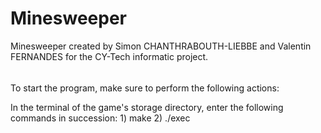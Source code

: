 # Minesweeper
Minesweeper created by Simon CHANTHRABOUTH-LIEBBE and Valentin FERNANDES for the CY-Tech informatic project.

######
To start the program, make sure to perform the following actions:

In the terminal of the game's storage directory, enter the following commands in succession: 1) make 2) ./exec

######
